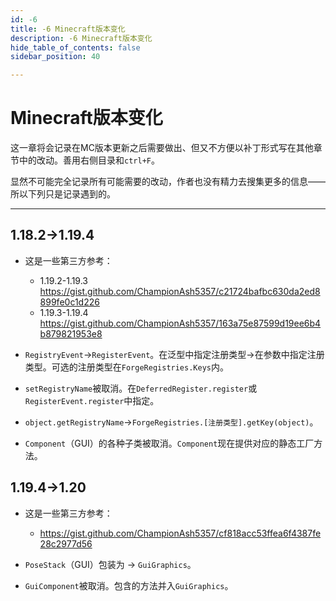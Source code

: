 ```yaml
---
id: -6
title: -6 Minecraft版本变化
description: -6 Minecraft版本变化
hide_table_of_contents: false
sidebar_position: 40

---
```


# Minecraft版本变化

这一章将会记录在MC版本更新之后需要做出、但又不方便以补丁形式写在其他章节中的改动。善用右侧目录和`ctrl+F`。

显然不可能完全记录所有可能需要的改动，作者也没有精力去搜集更多的信息——所以下列只是记录遇到的。

---

## 1.18.2→1.19.4

- 这是一些第三方参考：
    - 1.19.2-1.19.3 https://gist.github.com/ChampionAsh5357/c21724bafbc630da2ed8899fe0c1d226
    - 1.19.3-1.19.4 https://gist.github.com/ChampionAsh5357/163a75e87599d19ee6b4b879821953e8

- `RegistryEvent`→`RegisterEvent`。在泛型中指定注册类型→在参数中指定注册类型。可选的注册类型在`ForgeRegistries.Keys`内。

- `setRegistryName`被取消。在`DeferredRegister.register`或`RegisterEvent.register`中指定。

- `object.getRegistryName`→`ForgeRegistries.[注册类型].getKey(object)`。

- `Component`（GUI）的各种子类被取消。`Component`现在提供对应的静态工厂方法。

## 1.19.4→1.20

- 这是一些第三方参考：
    - https://gist.github.com/ChampionAsh5357/cf818acc53ffea6f4387fe28c2977d56

- `PoseStack`（GUI）包装为 → `GuiGraphics`。

- `GuiComponent`被取消。包含的方法并入`GuiGraphics`。